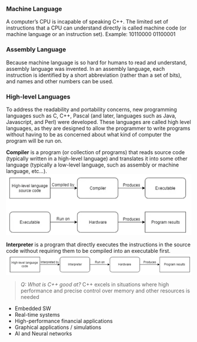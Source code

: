 ### Machine Language

A computer’s CPU is incapable of speaking C++. The limited set of instructions that a CPU can understand directly is called machine code (or machine language or an instruction set). Example: 10110000 01100001


### Assembly Language

Because machine language is so hard for humans to read and understand, assembly language was invented. In an assembly language, each instruction is identified by a short abbreviation (rather than a set of bits), and names and other numbers can be used.


### High-level Languages

To address the readability and portability concerns, new programming languages such as C, C++, Pascal (and later, languages such as Java, Javascript, and Perl) were developed. These languages are called high level languages, as they are designed to allow the programmer to write programs without having to be as concerned about what kind of computer the program will be run on.


**Compiler** 
is a program (or collection of programs) that reads source code (typically written in a high-level language) and translates it into some other language (typically a low-level language, such as assembly or machine language, etc…).
![alt text](image.png)


**Interpreter** 
is a program that directly executes the instructions in the source code without requiring them to be compiled into an executable first.
![alt text](image-1.png)

>*Q: What is C++ good at?*
C++ excels in situations where high performance and precise control over memory and other resources is needed
- Embedded SW
- Real-time systems
- High-performance financial applications
- Graphical applications / simulations
- AI and Neural networks
